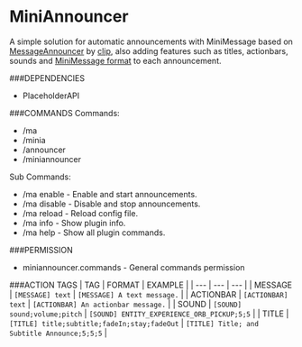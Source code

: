 # MiniAnnouncer

A simple solution for automatic announcements with MiniMessage based on [MessageAnnouncer](https://www.spigotmc.org/resources/5408/) by [clip](https://github.com/extendedclip), 
also adding features such as titles, actionbars, sounds and [MiniMessage format](https://docs.adventure.kyori.net/minimessage#format) to each announcement.

###DEPENDENCIES
- PlaceholderAPI

###COMMANDS
Commands:
- /ma
- /minia
- /announcer
- /miniannouncer

Sub Commands:
- /ma enable - Enable and start announcements.
- /ma disable -  Disable and stop announcements.
- /ma reload - Reload config file.
- /ma info - Show plugin info.
- /ma help - Show all plugin commands.

###PERMISSION
- miniannouncer.commands - General commands permission

###ACTION TAGS
| TAG | FORMAT | EXAMPLE |
| --- | --- | --- |
| MESSAGE | `[MESSAGE] text` | `[MESSAGE] A text message.` |
| ACTIONBAR | `[ACTIONBAR] text` | `[ACTIONBAR] An actionbar message.` |
| SOUND | `[SOUND] sound;volume;pitch` | `[SOUND] ENTITY_EXPERIENCE_ORB_PICKUP;5;5` |
| TITLE | `[TITLE] title;subtitle;fadeIn;stay;fadeOut` | `[TITLE] Title; and Subtitle Announce;5;5;5` |